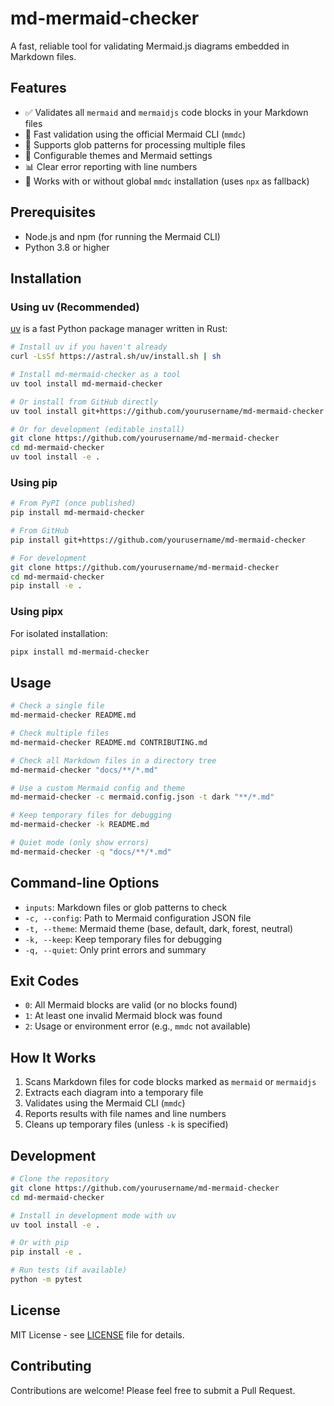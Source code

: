 # md-mermaid-checker

A fast, reliable tool for validating Mermaid.js diagrams embedded in Markdown files.

## Features

- ✅ Validates all `mermaid` and `mermaidjs` code blocks in your Markdown files
- 🚀 Fast validation using the official Mermaid CLI (`mmdc`)
- 📁 Supports glob patterns for processing multiple files
- 🎨 Configurable themes and Mermaid settings
- 📊 Clear error reporting with line numbers
- 🔧 Works with or without global `mmdc` installation (uses `npx` as fallback)

## Prerequisites

- Node.js and npm (for running the Mermaid CLI)
- Python 3.8 or higher

## Installation

### Using uv (Recommended)

[uv](https://github.com/astral-sh/uv) is a fast Python package manager written in Rust:

```bash
# Install uv if you haven't already
curl -LsSf https://astral.sh/uv/install.sh | sh

# Install md-mermaid-checker as a tool
uv tool install md-mermaid-checker

# Or install from GitHub directly
uv tool install git+https://github.com/yourusername/md-mermaid-checker

# Or for development (editable install)
git clone https://github.com/yourusername/md-mermaid-checker
cd md-mermaid-checker
uv tool install -e .
```

### Using pip

```bash
# From PyPI (once published)
pip install md-mermaid-checker

# From GitHub
pip install git+https://github.com/yourusername/md-mermaid-checker

# For development
git clone https://github.com/yourusername/md-mermaid-checker
cd md-mermaid-checker
pip install -e .
```

### Using pipx

For isolated installation:

```bash
pipx install md-mermaid-checker
```

## Usage

```bash
# Check a single file
md-mermaid-checker README.md

# Check multiple files
md-mermaid-checker README.md CONTRIBUTING.md

# Check all Markdown files in a directory tree
md-mermaid-checker "docs/**/*.md"

# Use a custom Mermaid config and theme
md-mermaid-checker -c mermaid.config.json -t dark "**/*.md"

# Keep temporary files for debugging
md-mermaid-checker -k README.md

# Quiet mode (only show errors)
md-mermaid-checker -q "docs/**/*.md"
```

## Command-line Options

- `inputs`: Markdown files or glob patterns to check
- `-c, --config`: Path to Mermaid configuration JSON file
- `-t, --theme`: Mermaid theme (base, default, dark, forest, neutral)
- `-k, --keep`: Keep temporary files for debugging
- `-q, --quiet`: Only print errors and summary

## Exit Codes

- `0`: All Mermaid blocks are valid (or no blocks found)
- `1`: At least one invalid Mermaid block was found
- `2`: Usage or environment error (e.g., `mmdc` not available)

## How It Works

1. Scans Markdown files for code blocks marked as `mermaid` or `mermaidjs`
2. Extracts each diagram into a temporary file
3. Validates using the Mermaid CLI (`mmdc`)
4. Reports results with file names and line numbers
5. Cleans up temporary files (unless `-k` is specified)

## Development

```bash
# Clone the repository
git clone https://github.com/yourusername/md-mermaid-checker
cd md-mermaid-checker

# Install in development mode with uv
uv tool install -e .

# Or with pip
pip install -e .

# Run tests (if available)
python -m pytest
```

## License

MIT License - see [LICENSE](LICENSE) file for details.

## Contributing

Contributions are welcome! Please feel free to submit a Pull Request.

